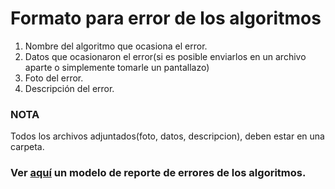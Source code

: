 # **Formato para error de los algoritmos**

1. Nombre del algoritmo que ocasiona el error.
2. Datos que ocasionaron el error(si es posible enviarlos en un archivo aparte o simplemente tomarle un pantallazo)
2. Foto del error.
4. Descripción del error.

### NOTA
Todos los archivos adjuntados(foto, datos, descripcion), deben estar en una carpeta.

### Ver [aquí](https://github.com/glozanoa/algorithm-bugs/tree/master/ejemplo_bug) un modelo de reporte de errores de los algoritmos.
